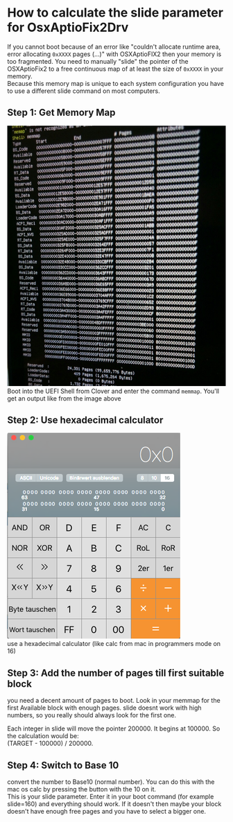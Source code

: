 # How to calculate the slide parameter for OsxAptioFix2Drv
If you cannot boot because of an error like "couldn't allocate runtime area, error allocating `0xXXXX` pages (...)" with OSXAptioFIX2 then your memory is too fragmented. 
You need to manually "slide" the pointer of the OSXAptioFix2 to a free continuous map of at least the size of `0xXXXX` in your memory.  
Because this memory map is unique to each system configuration you have to use a different slide command on most computers.    

## Step 1: Get Memory Map
![MEMMAP](BIOS/pictures/memmap.jpg "Memory Map")  
Boot into the UEFI Shell from Clover and enter the command `memmap`. You'll get an output like from the image above

## Step 2: Use hexadecimal calculator
![Calc](BIOS/pictures/calc.png "Calc")  
use a hexadecimal calculator (like calc from mac in programmers mode on 16)

## Step 3: Add the number of pages till first suitable block
you need a decent amount of pages to boot. Look in your memmap for the first Available block with enough pages. slide doesnt work with high numbers, so you really should always look for the first one.  
  
Each integer in slide will move the pointer 200000. It begins at 100000. So the calculation would be:  
(TARGET - 100000) / 200000. 

## Step 4: Switch to Base 10 
convert the number to Base10 (normal number). You can do this with the mac os calc by pressing the button with the 10 on it.  
This is your slide parameter. Enter it in your boot command (for example slide=160) and everything should work. If it doesn't then maybe your block doesn't have enough free pages and you have to select a bigger one.
